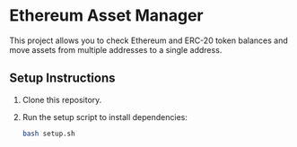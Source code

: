 # Ethereum Asset Manager

This project allows you to check Ethereum and ERC-20 token balances and move assets from multiple addresses to a single address.

## Setup Instructions

1. Clone this repository.
2. Run the setup script to install dependencies:

   ```bash
   bash setup.sh
